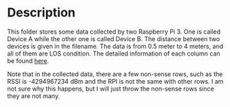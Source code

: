 # Description
This folder stores some data collected by two Raspberry Pi 3. One is called Device A while the other one is called Device B. The distance between two devices is given in the filename. The data is from 0.5 meter to 4 meters, and all of them are LOS condition. The detailed information of each column can be found [here](https://github.com/ececli/Exposure-Notification-on-RPi#explanation-of-the-output).

Note that in the collected data, there are a few non-sense rows, such as the RSSI is -4294967234 dBm and the RPI is not the same with other rows. I am not sure why this happens, but I will just throw the non-sense rows since they are not many. 
